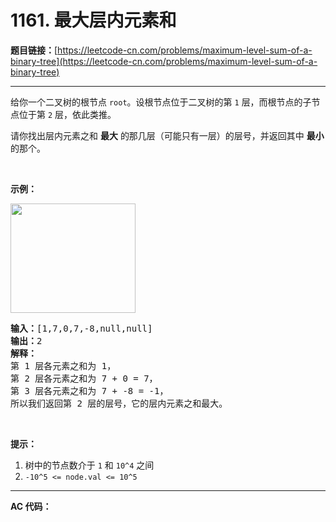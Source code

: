 # 1161. 最大层内元素和

**题目链接：**[https://leetcode-cn.com/problems/maximum-level-sum-of-a-binary-tree](https://leetcode-cn.com/problems/maximum-level-sum-of-a-binary-tree)

---

<div class="content__1Y2H">
 <div class="notranslate">
  <p>给你一个二叉树的根节点&nbsp;<code>root</code>。设根节点位于二叉树的第 <code>1</code> 层，而根节点的子节点位于第 <code>2</code> 层，依此类推。</p> 
  <p>请你找出层内元素之和 <strong>最大</strong> 的那几层（可能只有一层）的层号，并返回其中&nbsp;<strong>最小</strong> 的那个。</p> 
  <p>&nbsp;</p> 
  <p><strong>示例：</strong></p> 
  <p><strong><img style="height: 175px; width: 200px;" src="https://assets.leetcode-cn.com/aliyun-lc-upload/uploads/2019/08/17/capture.jpeg" alt=""></strong></p> 
  <pre class="language-text"><strong>输入：</strong>[1,7,0,7,-8,null,null]
<strong>输出：</strong>2
<strong>解释：</strong>
第 1 层各元素之和为 1，
第 2 层各元素之和为 7 + 0 = 7，
第 3 层各元素之和为 7 + -8 = -1，
所以我们返回第 2 层的层号，它的层内元素之和最大。
</pre> 
  <p>&nbsp;</p> 
  <p><strong>提示：</strong></p> 
  <ol> 
   <li>树中的节点数介于&nbsp;<code>1</code>&nbsp;和&nbsp;<code>10^4</code>&nbsp;之间</li> 
   <li><code>-10^5 &lt;= node.val &lt;= 10^5</code></li> 
  </ol> 
 </div>
</div>

---

**AC 代码：**

```java

```